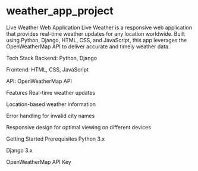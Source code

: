# weather_app_project

Live Weather Web Application
Live Weather is a responsive web application that provides real-time weather updates for any location worldwide. Built using Python, Django, HTML, CSS, and JavaScript, this app leverages the OpenWeatherMap API to deliver accurate and timely weather data.

Tech Stack
Backend: Python, Django

Frontend: HTML, CSS, JavaScript

API: OpenWeatherMap API

Features
Real-time weather updates

Location-based weather information

Error handling for invalid city names

Responsive design for optimal viewing on different devices

Getting Started
Prerequisites
Python 3.x

Django 3.x

OpenWeatherMap API Key
